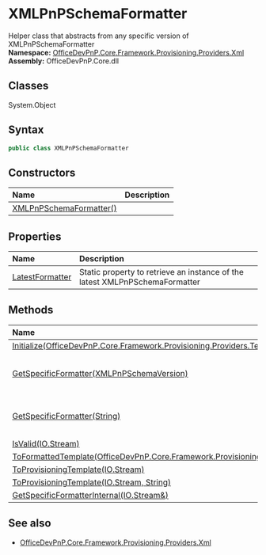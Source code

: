 # XMLPnPSchemaFormatter
Helper class that abstracts from any specific version of XMLPnPSchemaFormatter  
**Namespace:** [OfficeDevPnP.Core.Framework.Provisioning.Providers.Xml](OfficeDevPnP.Core.Framework.Provisioning.Providers.Xml.md)  
**Assembly:** OfficeDevPnP.Core.dll  
## Classes
System.Object  
## Syntax
```C#
public class XMLPnPSchemaFormatter
```
## Constructors
|**Name**|**Description**|
|:-----|:-----|
| [XMLPnPSchemaFormatter()](XMLPnPSchemaFormatterconstructor1details.md) | 
## Properties
|**Name**|**Description**|
|:-----|:-----|
| [LatestFormatter](XMLPnPSchemaFormatter.LatestFormatter.md) | Static property to retrieve an instance of the latest XMLPnPSchemaFormatter
## Methods
|**Name**|**Description**|
|:-----|:-----|
| [Initialize(OfficeDevPnP.Core.Framework.Provisioning.Providers.TemplateProviderBase)](XMLPnPSchemaFormatterInitializeOfficeDevPnP.Core.Framework.Provisioning.Providers.TemplateProviderBase.md) | 
| [GetSpecificFormatter(XMLPnPSchemaVersion)](XMLPnPSchemaFormatterGetSpecificFormatterXMLPnPSchemaVersion.md) | Static method to retrieve a specific XMLPnPSchemaFormatter instance
| [GetSpecificFormatter(String)](XMLPnPSchemaFormatterGetSpecificFormatterString.md) | Static method to retrieve a specific XMLPnPSchemaFormatter instance
| [IsValid(IO.Stream)](XMLPnPSchemaFormatterIsValidIO.Stream.md) | 
| [ToFormattedTemplate(OfficeDevPnP.Core.Framework.Provisioning.Model.ProvisioningTemplate)](XMLPnPSchemaFormatterToFormattedTemplateOfficeDevPnP.Core.Framework.Provisioning.Model.ProvisioningTemplate.md) | 
| [ToProvisioningTemplate(IO.Stream)](XMLPnPSchemaFormatterToProvisioningTemplateIO.Stream.md) | 
| [ToProvisioningTemplate(IO.Stream, String)](XMLPnPSchemaFormatterToProvisioningTemplateIO.StreamString.md) | 
| [GetSpecificFormatterInternal(IO.Stream&)](XMLPnPSchemaFormatterGetSpecificFormatterInternalIO.Stream&.md) | 
## See also
- [OfficeDevPnP.Core.Framework.Provisioning.Providers.Xml](OfficeDevPnP.Core.Framework.Provisioning.Providers.Xml.md)
